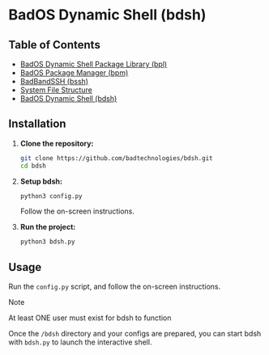 # BadOS Dynamic Shell (bdsh)

## Table of Contents

- [BadOS Dynamic Shell Package Library (bpl)](bpl.md)
- [BadOS Package Manager (bpm)](bpm.md)
- [BadBandSSH (bssh)](bssh.md)
- [System File Structure](file-structure.md)
- [BadOS Dynamic Shell (bdsh)](index.md)

## Installation

1. **Clone the repository:**

    ```sh
    git clone https://github.com/badtechnologies/bdsh.git
    cd bdsh
    ```

2. **Setup bdsh:**

    ```sh
    python3 config.py
    ```

    Follow the on-screen instructions.

3. **Run the project:**

    ```sh
    python3 bdsh.py
    ```

## Usage

Run the `config.py` script, and follow the on-screen instructions.

> [!NOTE]
> At least ONE user must exist for bdsh to function

Once the `/bdsh` directory and your configs are prepared, you can start bdsh with `bdsh.py` to launch the interactive shell.
